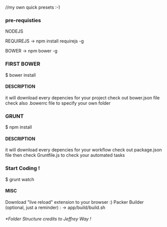 //my own quick presets :-)

### pre-requisties

NODEJS 

REQUIREJS -> npm install requirejs -g

BOWER -> npm bower -g




### FIRST BOWER

$ bower install



#### DESCRIPTION
it will download every depencies for your project
check out bower.json file
check also .bowerrc file to specify your own folder

### GRUNT 

$ npm install 

#### DESCRIPTION
it will download every depencies for your workflow
check out package.json file
then check Gruntfile.js to check your automated tasks


### Start Coding !

$ grunt watch


#### MISC
Download "live reload" extension to your browser :)
Packer Builder (optional, just a reminder) : -> app/build/build.sh



###### *Folder Structure credits to  Jeffrey Way !
